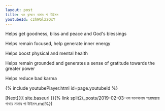 ```yaml
---
layout: post
title: ওম ব্রাহ্মনে নামায গা টাইমস
youtubeId: czhWGlz2QxY
---
```

 
 
Helps get goodness, bliss and peace and God's blessings
 
Helps remain focused, help generate inner energy 
 
Helps boost physical and mental health 
 
Helps remain grounded and generates a sense of gratitude towards the greater power 
 
Helps reduce bad karma
 
 
 
 


{% include youtubePlayer.html id=page.youtubeId %}
 
[Next]({{ site.baseurl }}{% link  split2/_posts/2019-02-03-ওম ভালথানাম পারামায়ায় গাথায় নামায গা টাইমস.md%})
 
